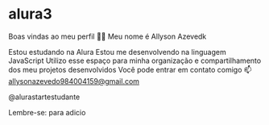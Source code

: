 # alura3
Boas vindas ao meu perfil 💙💙
Meu nome é Allyson Azevedk

Estou estudando na Alura
Estou me desenvolvendo na linguagem JavaScript
Utilizo esse espaço para minha organização e compartilhamento dos meu projetos desenvolvidos
Você pode entrar em contato comigo 📫
allysonazevedo984004159@gmail.com

@alurastartestudante

Lembre-se: para adicio
